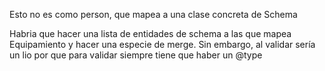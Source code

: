 Esto no es como person, que mapea a una clase concreta de Schema

Habria que hacer una lista de entidades de schema a las que mapea Equipamiento y hacer una especie de merge. Sin embargo, al validar sería un lio por que para validar siempre tiene que haber un @type